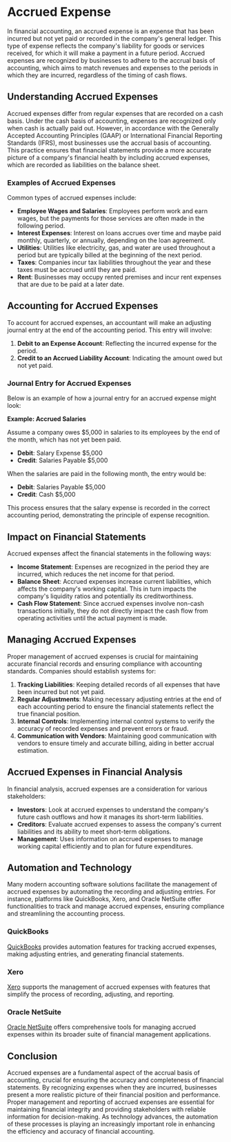# Accrued Expense

In financial accounting, an accrued expense is an expense that has been incurred but not yet paid or recorded in the company's general ledger. This type of expense reflects the company's liability for goods or services received, for which it will make a payment in a future period. Accrued expenses are recognized by businesses to adhere to the accrual basis of accounting, which aims to match revenues and expenses to the periods in which they are incurred, regardless of the timing of cash flows.

## Understanding Accrued Expenses

Accrued expenses differ from regular expenses that are recorded on a cash basis. Under the cash basis of accounting, expenses are recognized only when cash is actually paid out. However, in accordance with the Generally Accepted Accounting Principles (GAAP) or International Financial Reporting Standards (IFRS), most businesses use the accrual basis of accounting. This practice ensures that financial statements provide a more accurate picture of a company's financial health by including accrued expenses, which are recorded as liabilities on the balance sheet.

### Examples of Accrued Expenses

Common types of accrued expenses include:
- **Employee Wages and Salaries**: Employees perform work and earn wages, but the payments for those services are often made in the following period.
- **Interest Expenses**: Interest on loans accrues over time and maybe paid monthly, quarterly, or annually, depending on the loan agreement.
- **Utilities**: Utilities like electricity, gas, and water are used throughout a period but are typically billed at the beginning of the next period.
- **Taxes**: Companies incur tax liabilities throughout the year and these taxes must be accrued until they are paid.
- **Rent**: Businesses may occupy rented premises and incur rent expenses that are due to be paid at a later date.

## Accounting for Accrued Expenses

To account for accrued expenses, an accountant will make an adjusting journal entry at the end of the accounting period. This entry will involve:
1. **Debit to an Expense Account**: Reflecting the incurred expense for the period.
2. **Credit to an Accrued Liability Account**: Indicating the amount owed but not yet paid. 

### Journal Entry for Accrued Expenses

Below is an example of how a journal entry for an accrued expense might look:

**Example: Accrued Salaries**

Assume a company owes $5,000 in salaries to its employees by the end of the month, which has not yet been paid.

- **Debit**: Salary Expense $5,000
- **Credit**: Salaries Payable $5,000

When the salaries are paid in the following month, the entry would be:

- **Debit**: Salaries Payable $5,000
- **Credit**: Cash $5,000

This process ensures that the salary expense is recorded in the correct accounting period, demonstrating the principle of expense recognition.

## Impact on Financial Statements

Accrued expenses affect the financial statements in the following ways:

- **Income Statement**: Expenses are recognized in the period they are incurred, which reduces the net income for that period.
- **Balance Sheet**: Accrued expenses increase current liabilities, which affects the company's working capital. This in turn impacts the company's liquidity ratios and potentially its creditworthiness.
- **Cash Flow Statement**: Since accrued expenses involve non-cash transactions initially, they do not directly impact the cash flow from operating activities until the actual payment is made.

## Managing Accrued Expenses

Proper management of accrued expenses is crucial for maintaining accurate financial records and ensuring compliance with accounting standards. Companies should establish systems for:

1. **Tracking Liabilities**: Keeping detailed records of all expenses that have been incurred but not yet paid.
2. **Regular Adjustments**: Making necessary adjusting entries at the end of each accounting period to ensure the financial statements reflect the true financial position.
3. **Internal Controls**: Implementing internal control systems to verify the accuracy of recorded expenses and prevent errors or fraud.
4. **Communication with Vendors**: Maintaining good communication with vendors to ensure timely and accurate billing, aiding in better accrual estimation.

## Accrued Expenses in Financial Analysis

In financial analysis, accrued expenses are a consideration for various stakeholders:

- **Investors**: Look at accrued expenses to understand the company's future cash outflows and how it manages its short-term liabilities.
- **Creditors**: Evaluate accrued expenses to assess the company's current liabilities and its ability to meet short-term obligations.
- **Management**: Uses information on accrued expenses to manage working capital efficiently and to plan for future expenditures.

## Automation and Technology

Many modern accounting software solutions facilitate the management of accrued expenses by automating the recording and adjusting entries. For instance, platforms like QuickBooks, Xero, and Oracle NetSuite offer functionalities to track and manage accrued expenses, ensuring compliance and streamlining the accounting process.

### QuickBooks
[QuickBooks](https://quickbooks.intuit.com) provides automation features for tracking accrued expenses, making adjusting entries, and generating financial statements.

### Xero
[Xero](https://www.xero.com) supports the management of accrued expenses with features that simplify the process of recording, adjusting, and reporting.

### Oracle NetSuite
[Oracle NetSuite](https://www.netsuite.com/portal/home.shtml) offers comprehensive tools for managing accrued expenses within its broader suite of financial management applications.

## Conclusion

Accrued expenses are a fundamental aspect of the accrual basis of accounting, crucial for ensuring the accuracy and completeness of financial statements. By recognizing expenses when they are incurred, businesses present a more realistic picture of their financial position and performance. Proper management and reporting of accrued expenses are essential for maintaining financial integrity and providing stakeholders with reliable information for decision-making. As technology advances, the automation of these processes is playing an increasingly important role in enhancing the efficiency and accuracy of financial accounting.